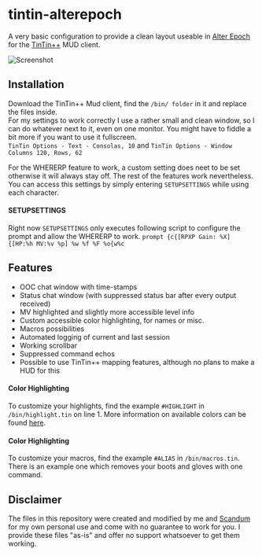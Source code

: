 # tintin-alterepoch

A very basic configuration to provide a clean layout useable in [Alter Epoch](https://ae-mud.com/) for the [TinTin++](https://tintin.sourceforge.io) MUD client.

![Screenshot](https://i.imgur.com/ntevAjR.png)

## Installation
Download the TinTin++ Mud client, find the `/bin/ folder` in it and replace the files inside.  
For my settings to work correctly I use a rather small and clean window, so I can do whatever next to it, even on one monitor. You might have to fiddle a bit more if you want to use it fullscreen.  
`TinTin Options - Text - Consolas, 10` and `TinTin Options - Window Columns 120, Rows, 62`  

For the WHERERP feature to work, a custom setting does neet to be set otherwise it will always stay off. The rest of the features work nevertheless.
You can access this settings by simply entering `SETUPSETTINGS` while using each character.

#### SETUPSETTINGS
Right now `SETUPSETTINGS` only executes following script to configure the prompt and allow the WHERERP to work.
`prompt {c{[RPXP Gain: %X] {[HP:%h MV:%v %p] %w %f %F %o{w%c`

## Features
* OOC chat window with time-stamps
* Status chat window (with suppressed status bar after every output received)
* MV highlighted and slightly more accessible level info
* Custom accessible color highlighting, for names or misc.
* Macros possibilities
* Automated logging of current and last session
* Working scrollbar
* Suppressed command echos
* Possible to use TinTin++ mapping features, although no plans to make a HUD for this

#### Color Highlighting
To customize your highlights, find the example `#HIGHLIGHT` in `/bin/highlight.tin` on line 1. More information on available colors can be found [here](https://tintin.mudhalla.net/manual/highlight.php).

#### Color Highlighting
To customize your macros, find the example `#ALIAS` in `/bin/macros.tin`. There is an example one which removes your boots and gloves with one command.

## Disclaimer
The files in this repository were created and modified by me and [Scandum](https://github.com/scandum) for my own personal use and come with no guarantee to work for you. I provide these files "as-is" and offer no support whatsoever to get them working. 

